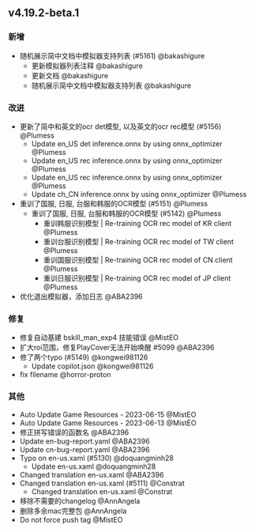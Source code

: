 ## v4.19.2-beta.1

### 新增

- 随机展示简中文档中模拟器支持列表 (#5161) @bakashigure
   - 更新模拟器列表注释 @bakashigure
   - 更新文档 @bakashigure
   - 随机展示简中文档中模拟器支持列表 @bakashigure

### 改进

- 更新了简中和英文的ocr det模型, 以及英文的ocr rec模型 (#5156) @Plumess
   - Update en_US det inference.onnx by using onnx_optimizer @Plumess
   - Update en_US rec inference.onnx by using onnx_optimizer @Plumess
   - Update en_US rec inference.onnx by using onnx_optimizer @Plumess
   - Update ch_CN inference.onnx by using onnx_optimizer @Plumess
- 重训了国服, 日服, 台服和韩服的OCR模型 (#5151) @Plumess
   - 重训了国服, 日服, 台服和韩服的OCR模型 (#5142) @Plumess
      - 重训韩服识别模型 | Re-training OCR rec model of KR client @Plumess
      - 重训台服识别模型 | Re-training OCR rec model of TW client @Plumess
      - 重训国服识别模型 | Re-training OCR rec model of CN client @Plumess
      - 重训日服识别模型 | Re-training OCR rec model of JP client @Plumess
- 优化退出模拟器，添加日志 @ABA2396

### 修复

- 修复自动基建 bskill_man_exp4 技能错误 @MistEO
- 扩大roi范围，修复PlayCover无法开始唤醒 #5099 @ABA2396
- 修了两个typo (#5149) @kongwei981126
   - Update copilot.json @kongwei981126
- fix filename @horror-proton

### 其他

- Auto Update Game Resources - 2023-06-15 @MistEO
- Auto Update Game Resources - 2023-06-13 @MistEO
- 修正拼写错误的函数名 @ABA2396
- Update en-bug-report.yaml @ABA2396
- Update cn-bug-report.yaml @ABA2396
- Typo on en-us.xaml (#5130) @doquangminh28
   - Update en-us.xaml @doquangminh28
- Changed translation en-us.xaml @ABA2396
- Changed translation en-us.xaml (#5111) @Constrat
   - Changed translation en-us.xaml @Constrat
- 移除不需要的changelog @AnnAngela
- 删除多余mac完整包 @AnnAngela
- Do not force push tag @MistEO
